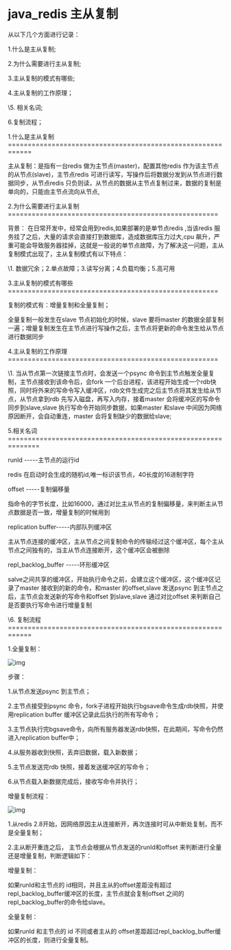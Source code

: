 # java_redis 主从复制

从以下几个方面进行记录：

1.什么是主从复制;

2.为什么需要进行主从复制;

3.主从复制的模式有哪些;

4.主从复制的工作原理；

\5. 相关名词;

6.复制流程；

 

1.什么是主从复制============================================================

主从复制：是指有一台redis 做为主节点(master)，配置其他redis 作为该主节点 的从节点(slave)，主节点redis 可进行读写，写操作后将数据分发到从节点进行数据同步，从节点redis 只负则读，从节点的数据从主节点复制过来，数据的复制是单向的，只能由主节点流向从节点, 

 

2.为什么需要进行主从复制=====================================================

背景： 在日常开发中，经常会用到redis,如果部署的是单节点redis ,当该redis 服务挂了之后，大量的请求会直接打到数据库，造成数据库压力过大,cpu 飙升，严重可能会导致服务器挂掉，这就是一般说的单节点故障，为了解决这一问题，主从复制模式出现了，主从复制模式有以下特点：

\1. 数据冗余；2.单点故障；3.读写分离；4.负载均衡；5.高可用

 

3.主从复制的模式有哪些=====================================================

复制的模式有：增量复制和全量复制；

全量复制一般发生在slave 节点初始化的时候，slave 要将master 的数据全部复制一遍；增量复制发生在主节点进行写操作之后，主节点将更新的命令发生给从节点进行数据同步

 

4.主从复制的工作原理=====================================================

\1. 当从节点第一次链接主节点时，会发送一个psync 命令到主节点触发全量复制，主节点接收到该命令后，会fork 一个后台进程，该进程开始生成一个rdb快照，同时将外来的写命令写入缓冲区，rdb文件生成完之后主节点将其发生给从节点，从节点拿到rdb 先写入磁盘，再写入内存，接着master 会将缓冲区的写命令同步到slave,slave 执行写命令开始同步数据，如果master 和slave 中间因为网络原因断开，会自动重连，master 会将复制缺少的数据给slave;

 

5.相关名词==============================================================

runId -----主节点的运行id

redis 在启动时会生成的随机id,唯一标识该节点，40长度的16进制字符

offset -----复制偏移量

指命令的字节长度，比如16000，通过对比主从节点的复制偏移量，来判断主从节点数据是否一致，增量复制的时候用到

replication buffer-----内部队列缓冲区

主从节点连接的缓冲区，主从节点之间复制命令的传输经过这个缓冲区，每个主从节点之间独有的，当主从节点连接断开，这个缓冲区会被删除

repl_backlog_buffer -----环形缓冲区

salve之间共享的缓冲区，开始执行命令之前，会建立这个缓冲区，这个缓冲区记录了master 接收到的新的命令，和master 的offset,slave 发送psync 到主节点之后，主节点会发送新的写命令和offset 到slave,slave 通过对比offset 来判断自己是否要执行写命令进行增量复制

 

\6. 复制流程============================================================

1.全量复制：

![img](https://ydmgirls.oss-cn-zhangjiakou.aliyuncs.com/resources/ziogj33202rk4fjnl38wr5vpnnz9)

步骤：

1.从节点发送psync 到主节点；

2.主节点接受到psync 命令，fork子进程开始执行bgsave命令生成rdb快照，并使用replication buffer 缓冲区记录此后执行的所有写命令；

3.主节点执行完bgsave命令，向所有服务器发送rdb快照，在此期间，写命令仍然进入replication buffer中；

4.从服务器收到快照，丢弃旧数据，载入新数据；

5.主节点发送完rdb 快照，接着发送缓冲区的写命令；

6.从节点载入新数据完成后，接收写命令并执行；

 

增量复制流程：

![img](https://ydmgirls.oss-cn-zhangjiakou.aliyuncs.com/resources/8riouq9n3jx47niqwgyaji49uhgs)

 

1.从redis 2.8开始，因网络原因主从连接断开，再次连接时可从中断处复制，而不是全量复制；

2.主从断开重连之后， 主节点会根据从节点发送的runId和offset 来判断进行全量还是增量复制，判断逻辑如下：

 增量复制：

如果runId和主节点的 id相同，并且主从的offset差距没有超过repl_backlog_buffer缓冲区的长度，主节点就会复制offset 之间的repl_backlog_buffer的命令给slave。

全量复制：

如果runId 和主节点的 id 不同或者主从的 offset差距超过repl_backlog_buffer缓冲区的长度，则进行全量复制。
